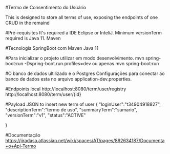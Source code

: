 #Termo de Consentimento do Usuário

   This is designed to store all terms of use, exposing the endpoints of one CRUD in the remaind

#Pré-requisites
   It's required a IDE Eclipse or InteliJ.
   Minimum versionTerm required is Java 11.
   Maven

#Tecnologia
SpringBoot com Maven 
Java 11

#Para inicializar o projeto utilizar em modo desenvolvimento.
 mvn spring-boot:run -Dspring-boot.run.profiles=dev
 ou apenas mvn spring-boot:run

#O banco de dados ultilizado e o Postgres
Configurações para conectar ao banco de dados esta no arquivo application-dev.properties.
  
 
#Endpoints local
http://localhost:8080/term/user/registry
http://localhost:8080/term/user/{id}
 
#Payload JSON to insert new term of user
{
	 "loginUser":"t34904918827",
	 "descriptionTerm":"termo de uso",
	 "summaryTerm":"sumario",
	 "versionTerm":"v1",
	 "status":"ACTIVE"
	 
}

#Documentação
https://jiradasa.atlassian.net/wiki/spaces/AT/pages/892634187/Documenta+o+Api-Termo



 
 